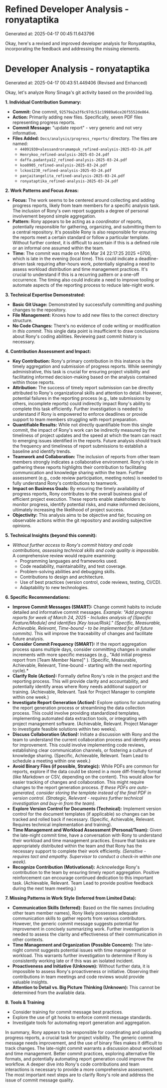 # Refined Developer Analysis - ronyataptika
Generated at: 2025-04-17 00:45:11.643796

Okay, here's a revised and improved developer analysis for Ronyataptika, incorporating the feedback and addressing the missing elements.

# Developer Analysis - ronyataptika
Generated at: 2025-04-17 00:43:51.449406 (Revised and Enhanced)

Okay, let's analyze Rony Sinaga's git activity based on the provided log.

**1. Individual Contribution Summary:**

*   **Commit:** One commit, `92579a2a3f6c97dc51c19989a6ce26f5552de864`.
*   **Action:** Primarily adding new files. Specifically, seven PDF files representing progress reports.
*   **Commit Message:** "update report" - very generic and not very informative.
*   **Files Added:** `Docs/analysis/progress_reports/` directory. The files are named:
    *   `44091930+alessandrorumampuk_refined-analysis-2025-03-24.pdf`
    *   `Henrykoo_refined-analysis-2025-03-24.pdf`
    *   `daffa.padantya12_refined-analysis-2025-03-24.pdf`
    *   `koo0905_refined-analysis-2025-03-24.pdf`
    *   `lckoo1230_refined-analysis-2025-03-24.pdf`
    *   `panjaitangelita_refined-analysis-2025-03-24.pdf`
    *   `ronyataptika_refined-analysis-2025-03-24.pdf`

**2. Work Patterns and Focus Areas:**

*   **Focus:** The work seems to be centered around collecting and adding progress reports, likely from team members for a specific analysis task. The inclusion of Rony's own report suggests a degree of personal involvement beyond simple aggregation.
*   **Pattern:** Rony appears to be acting as a *coordinator* of reports, potentially responsible for gathering, organizing, and submitting them to a central repository. It's possible Rony is also responsible for ensuring the reports meet a certain standard or follow a particular template. Without further context, it is difficult to ascertain if this is a defined role or an informal one assumed within the team.
*   **Time:** The commit was made on Mon Mar 24 22:17:25 2025 +0700, which is late in the evening (local time). This could indicate a deadline-driven task requiring after-hours work, potentially signaling a need to assess workload distribution and time management practices. It's crucial to understand if this is a recurring pattern or a one-off occurrence. The timing also could indicate a need to improve tooling or automate aspects of the reporting process to reduce late-night work.

**3. Technical Expertise Demonstrated:**

*   **Basic Git Usage:** Demonstrated by successfully committing and pushing changes to the repository.
*   **File Management:** Knows how to add new files to the correct directory structure.
*   **No Code Changes:** There's no evidence of code writing or modification in *this commit*. This single data point is insufficient to draw conclusions about Rony's coding abilities. Reviewing past commit history is necessary.

**4. Contribution Assessment and Impact:**

*   **Key Contribution:** Rony's primary contribution in this instance is the timely aggregation and submission of progress reports. While seemingly administrative, this task is crucial for ensuring project visibility and facilitating informed decision-making based on the analysis contained within those reports.
*   **Attribution:** The success of timely report submission can be directly attributed to Rony's organizational skills and attention to detail. However, potential failures in the reporting process (e.g., late submissions by others, incomplete reports) could indirectly impact Rony's ability to complete this task efficiently. Further investigation is needed to understand if Rony is empowered to enforce deadlines or provide support to team members struggling with report preparation.
*   **Quantifiable Results:** While not directly quantifiable from this single commit, the impact of Rony's work can be indirectly measured by the timeliness of project updates and the speed at which the team can react to emerging issues identified in the reports. Future analysis should track the frequency and timeliness of report submissions to establish a baseline and identify trends.
*   **Teamwork and Collaboration:** The inclusion of reports from other team members strongly indicates a collaborative environment. Rony's role in gathering these reports highlights their contribution to facilitating communication and knowledge sharing within the team. Further assessment (e.g., code review participation, meeting notes) is needed to fully understand Rony's contributions to teamwork.
*   **Impact on Business Goals:** By ensuring the timely availability of progress reports, Rony contributes to the overall business goal of efficient project execution. These reports enable stakeholders to monitor progress, identify potential risks, and make informed decisions, ultimately increasing the likelihood of project success.
*   **Objectivity:** This analysis aims to be objective and fair, focusing on observable actions within the git repository and avoiding subjective opinions.

**5. Technical Insights (beyond this commit):**

*   *Without further access to Rony's commit history and code contributions, assessing technical skills and code quality is impossible.* A comprehensive review would require examining:
    *   Programming languages and frameworks used.
    *   Code readability, maintainability, and test coverage.
    *   Problem-solving abilities and debugging skills.
    *   Contributions to design and architecture.
    *   Use of best practices (version control, code reviews, testing, CI/CD).
    *   Adaptability to new technologies.

**6. Specific Recommendations:**

*   **Improve Commit Messages (SMART):**  Change commit habits to include detailed and informative commit messages. *Example: "Add progress reports for week of March 24, 2025 - Includes analysis of [Specific Feature/Module] and identifies [Key Issue/Risk]." (Specific, Measurable, Achievable, Relevant, Time-bound - to be implemented for *all* future commits).* This will improve the traceability of changes and facilitate future analysis.
*   **Consider Commit Frequency (SMART):**  If the report aggregation process spans multiple days, consider committing changes in smaller increments with more specific messages (e.g., "Add initial progress report from [Team Member Name]" ). (Specific, Measurable, Achievable, Relevant, Time-bound - starting with the next reporting cycle).*
*   **Clarify Role (Action):**  Formally define Rony's role in the project and the reporting process. This will provide clarity and accountability, and potentially identify areas where Rony needs additional support or training. (Achievable, Relevant. Task for Project Manager to complete within one week.)
*   **Investigate Report Generation (Action):**  Explore options for automating the report generation process or streamlining the data collection process. This could involve providing standardized templates, implementing automated data extraction tools, or integrating with project management software. (Achievable, Relevant. Project Manager to investigate feasible solutions within two weeks).
*   **Discuss Collaboration (Action):**  Initiate a discussion with Rony and the team to understand the current collaboration process and identify areas for improvement. This could involve implementing code reviews, establishing clear communication channels, or fostering a culture of knowledge sharing. (Specific, Achievable, Relevant. Team Lead to schedule a meeting within one week.)
*   **Avoid Binary Files (if possible, Strategic):** While PDFs are common for reports, explore if the data could be stored in a more diff-friendly format (like Markdown or CSV, depending on the content). This would allow for easier tracking of changes and collaboration. This might require changes to the report generation process. *If these PDFs are auto-generated, consider storing the template instead of the final PDF in version control. (Strategic, Relevant - requires further technical investigation and buy-in from the team).*
*   **Explore Version Control for Documents (Technical):** Implement version control for the document templates (if applicable) so changes can be tracked and rolled back if necessary. (Specific, Achievable, Relevant. Requires technical implementation and training).
*   **Time Management and Workload Assessment (Personal/Team):** Given the late-night commit time, have a conversation with Rony to understand their workload and time management practices. Ensure that tasks are appropriately distributed within the team and that Rony has the necessary support to complete their work efficiently. *(Sensitive - requires tact and empathy. Supervisor to conduct a check-in within one week).*
*   **Recognize Contribution (Motivational):** Acknowledge Rony's contribution to the team by ensuring timely report aggregation. Positive reinforcement can encourage continued dedication to this important task. (Achievable, Relevant. Team Lead to provide positive feedback during the next team meeting.)

**7. Missing Patterns in Work Style (Inferred from Limited Data):**

*   **Communication Skills (Inferred):** Based on the file names (including other team member names), Rony likely possesses adequate communication skills to gather reports from various contributors. However, the generic commit message suggests potential for improvement in concisely summarizing work. Further investigation is needed to assess the clarity and effectiveness of their communication in other contexts.
*   **Time Management and Organization (Possible Concern):** The late-night commit suggests potential issues with time management or workload. This warrants further investigation to determine if Rony is consistently working late or if this was an isolated incident.
*   **Proactiveness and Initiative (Unknown):** Without further data, it is impossible to assess Rony's proactiveness or initiative. Observing their contributions in team meetings and code reviews would provide valuable insights.
*   **Attention to Detail vs. Big Picture Thinking (Unknown):** This cannot be determined from the available data.

**8. Tools & Training**
 *  Consider training for commit message best practices.
 *  Explore the use of git hooks to enforce commit message standards.
 *  Investigate tools for automating report generation and aggregation.

In summary, Rony appears to be responsible for coordinating and uploading progress reports, a crucial task for project visibility. The generic commit message needs improvement, and the use of binary files makes it difficult to track changes. The late-night commit warrants a discussion about workload and time management. Better commit practices, exploring alternative file formats, and potentially automating report generation could improve the workflow. A deeper dive into Rony's code contributions and team interactions is necessary to provide a more comprehensive assessment. The most important next steps are to clarify Rony's role and address the issue of commit message quality.
